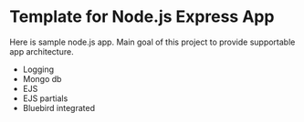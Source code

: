 # Template for Node.js Express App

Here is sample node.js app. Main goal of this project to provide supportable app architecture.

- Logging
- Mongo db
- EJS
- EJS partials
- Bluebird integrated
